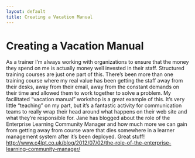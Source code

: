 ```yaml
---
layout: default
title: Creating a Vacation Manual 
---
```


# Creating a Vacation Manual

As a trainer I’m always working with organizations to ensure that the money they spend on me is actually money well invested in their staff. Structured training courses are just one part of this. There’s been more than one training course where my real value has been getting the staff away from their desks, away from their email, away from the constant demands on their time and allowed them to work together to solve a problem. My facilitated “vacation manual” workshop is a great example of this. It’s very little “teaching” on my part, but it’s a fantastic activity for communication teams to really wrap their head around what happens on their web site and what they’re responsible for. Jane has blogged about the role of the Enterprise Learning Community Manager and how much more we can gain from getting away from course ware that dies somewhere in a learner management system after it’s been deployed. Great stuff! http://www.c4lpt.co.uk/blog/2012/07/02/the-role-of-the-enterprise-learning-community-manager/
